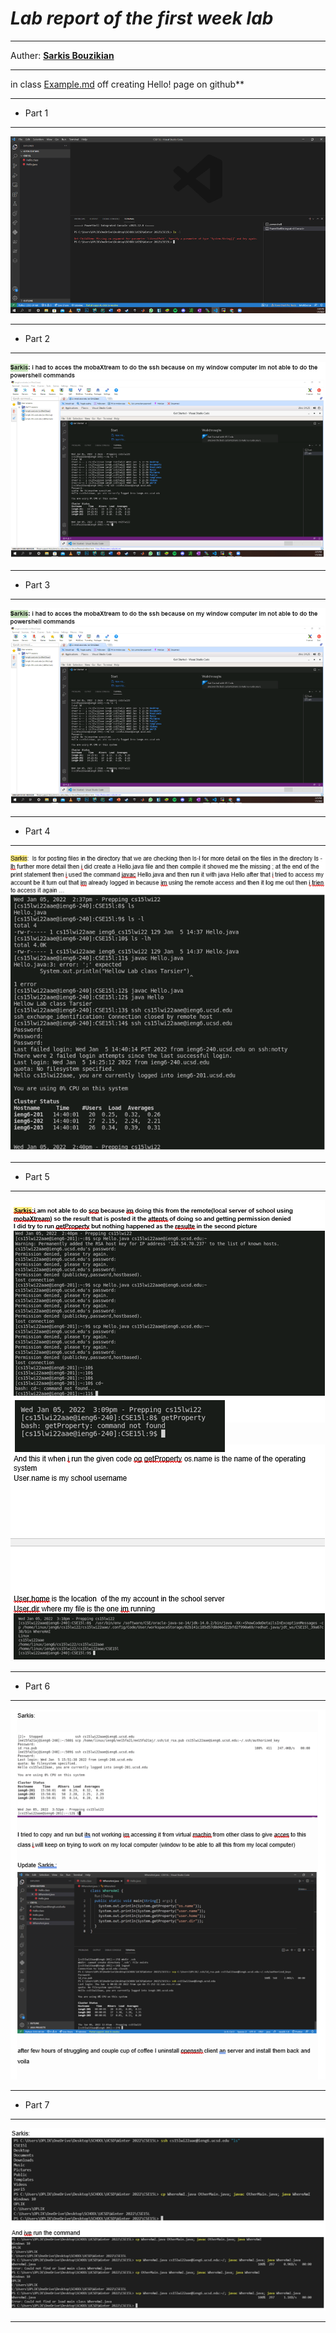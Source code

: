 
# ***Lab report of the first week lab***
---
Auther: **[Sarkis Bouzikian](https://github.com/oplikos)**


---
in class 
[Example.md](https://oplikos.github.io/cse15l-lab-reports/example.html)
off creating Hello! page on github**

---
* Part 1
---
![image](./1.png)

---

* Part 2
---
![image](./2.png)

---
* Part 3
---
![image](./3.png)

---
* Part 4
---
![image](./4.png)

---
* Part 5
---
![image](./5.png)

---
* Part 6
---
![image](./5.5.png)

---
* Part 7
---
![image](./6.png)

---
